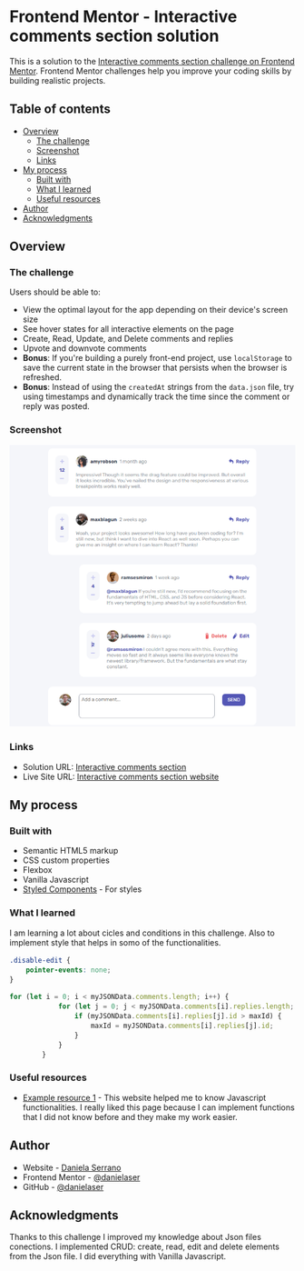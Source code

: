# Frontend Mentor - Interactive comments section solution

This is a solution to the [Interactive comments section challenge on Frontend Mentor](https://www.frontendmentor.io/challenges/interactive-comments-section-iG1RugEG9). Frontend Mentor challenges help you improve your coding skills by building realistic projects. 

## Table of contents

- [Overview](#overview)
  - [The challenge](#the-challenge)
  - [Screenshot](#screenshot)
  - [Links](#links)
- [My process](#my-process)
  - [Built with](#built-with)
  - [What I learned](#what-i-learned)
  - [Useful resources](#useful-resources)
- [Author](#author)
- [Acknowledgments](#acknowledgments)

## Overview

### The challenge

Users should be able to:

- View the optimal layout for the app depending on their device's screen size
- See hover states for all interactive elements on the page
- Create, Read, Update, and Delete comments and replies
- Upvote and downvote comments
- **Bonus**: If you're building a purely front-end project, use `localStorage` to save the current state in the browser that persists when the browser is refreshed.
- **Bonus**: Instead of using the `createdAt` strings from the `data.json` file, try using timestamps and dynamically track the time since the comment or reply was posted.

### Screenshot

![](./images/Screenshot.png)

### Links

- Solution URL: [Interactive comments section](https://github.com/danielaser/Interactive-comments-section)
- Live Site URL: [Interactive comments section website](https://your-live-site-url.com)

## My process

### Built with

- Semantic HTML5 markup
- CSS custom properties
- Flexbox
- Vanilla Javascript
- [Styled Components](https://styled-components.com/) - For styles

### What I learned

I am learning a lot about cicles and conditions in this challenge. Also to implement style that helps in somo of the functionalities.

```css
.disable-edit {
    pointer-events: none;
}
```
```js
for (let i = 0; i < myJSONData.comments.length; i++) {
            for (let j = 0; j < myJSONData.comments[i].replies.length; j++) {
                if (myJSONData.comments[i].replies[j].id > maxId) {
                    maxId = myJSONData.comments[i].replies[j].id;
                }
            }
        }
```

### Useful resources

- [Example resource 1](https://www.w3schools.com/) - This website helped me to know Javascript functionalities. I really liked this page because I can implement functions that I did not know before and they make my work easier.

## Author

- Website - [Daniela Serrano](https://danielaser.github.io/)
- Frontend Mentor - [@danielaser](https://www.frontendmentor.io/profile/danielaser)
- GitHub - [@danielaser](https://github.com/danielaser)

## Acknowledgments

Thanks to this challenge I improved my knowledge about Json files conections. I implemented CRUD: create, read, edit and delete elements from the Json file. I did everything with Vanilla Javascript.
